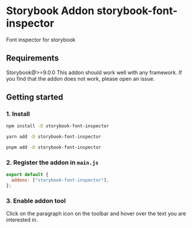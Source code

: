 # Storybook Addon storybook-font-inspector
Font inspector for storybook

## Requirements
Storybook@>=9.0.0 
This addon should work well with any framework. If you find that the addon does not work, please open an issue.

## Getting started

### 1. Install

```sh
npm install -D storybook-font-inspector

yarn add -D storybook-font-inspector

pnpm add -D storybook-font-inspector
```

### 2. Register the addon in `main.js`

```js
export default {
  addons: ["storybook-font-inspector"],
};
```

### 3. Enable addon tool

Click on the paragraph icon on the toolbar and hover over the text you are interested in.
